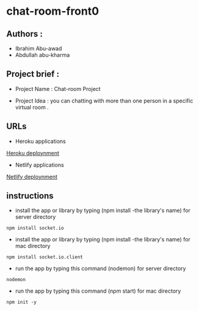 # chat-room-front0


## Authors : 

- Ibrahim Abu-awad
- Abdullah abu-kharma

## Project brief : 

* Project Name : Chat-room Project 

* Project Idea : you can chatting with more than one person in a specific virtual room .
## URLs

* Heroku applications

[Heroku deploynment](https://abdallah-chat-room-backend.herokuapp.com)

* Netlify applications

[Netlify deploynment](https://friendly-feynman-cbc074.netlify.app)




## instructions

* install the app or library by typing (npm install -the library's name) for server directory

```
npm install socket.io
```

* install the app or library by typing (npm install -the library's name) for mac directory

```
npm install socket.io.client
```

* run the app by typing this command (nodemon) for server directory

```
nodemon
```

* run the app by typing this command (npm start) for mac directory

```
npm init -y
```


